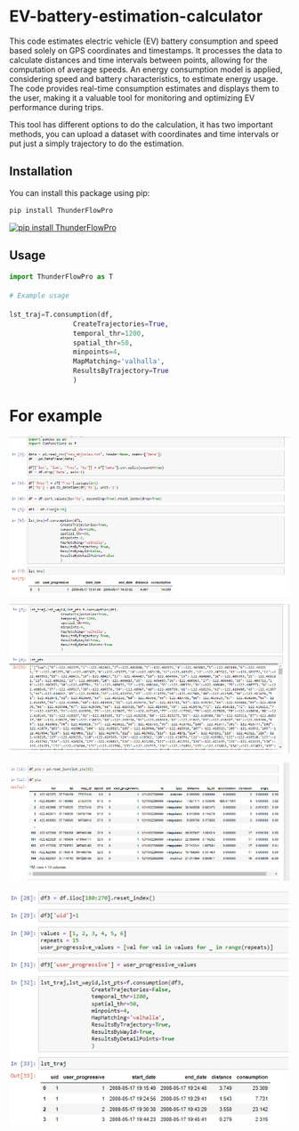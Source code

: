 # EV-battery-estimation-calculator

This code estimates electric vehicle (EV) battery consumption and speed based solely on GPS coordinates and timestamps. It processes the data to calculate distances and time intervals between points, allowing for the computation of average speeds. An energy consumption model is applied, considering speed and battery characteristics, to estimate energy usage. The code provides real-time consumption estimates and displays them to the user, making it a valuable tool for monitoring and optimizing EV performance during trips.

This tool has different options to do the calculation, it has two important methods, you can upload a dataset with coordinates and time intervals or put just a simply trajectory to do the estimation.

## Installation

You can install this package using pip:

```bash
pip install ThunderFlowPro
```

[![pip install ThunderFlowPro](https://img.shields.io/badge/pip%20install-ThunderFlowPro-brightgreen)](https://pypi.org/project/ThunderFlowPro/)

## Usage
```python
import ThunderFlowPro as T

# Example usage

lst_traj=T.consumption(df,
                CreateTrajectories=True,                               
                temporal_thr=1200,
                spatial_thr=50,
                minpoints=4,
                MapMatching='valhalla',
                ResultsByTrajectory=True
                )
```


# For example
![Tutorial](https://github.com/cordeiroandres/EV-battery-calculator/blob/main/Images/Tutorial1.png)

![Tutorial](https://github.com/cordeiroandres/EV-battery-calculator/blob/main/Images/Tutorial2.png)

![Tutorial](https://github.com/cordeiroandres/EV-battery-calculator/blob/main/Images/Tutorial3.png)

![Tutorial](https://github.com/cordeiroandres/EV-battery-calculator/blob/main/Images/Tutorial4.png)
